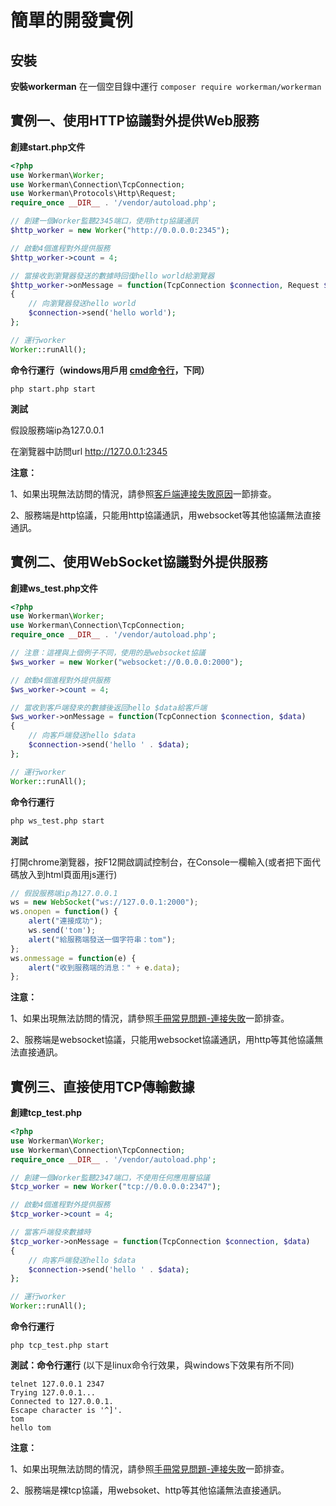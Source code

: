 # 簡單的開發實例

## 安裝

**安裝workerman**
在一個空目錄中運行
`composer require workerman/workerman`

## 實例一、使用HTTP協議對外提供Web服務
**創建start.php文件**
```php
<?php
use Workerman\Worker;
use Workerman\Connection\TcpConnection;
use Workerman\Protocols\Http\Request;
require_once __DIR__ . '/vendor/autoload.php';

// 創建一個Worker監聽2345端口，使用http協議通訊
$http_worker = new Worker("http://0.0.0.0:2345");

// 啟動4個進程對外提供服務
$http_worker->count = 4;

// 當接收到瀏覽器發送的數據時回復hello world給瀏覽器
$http_worker->onMessage = function(TcpConnection $connection, Request $request)
{
    // 向瀏覽器發送hello world
    $connection->send('hello world');
};

// 運行worker
Worker::runAll();
```

**命令行運行（windows用戶用 [cmd命令行](https://baike.baidu.com/item/%E5%91%BD%E4%BB%A4%E6%8F%90%E7%A4%BA%E7%AC%A6?fromtitle=CMD&fromid=1193011&type=syn)，下同）**
```shell
php start.php start

```

**測試**


假設服務端ip為127.0.0.1

在瀏覽器中訪問url http://127.0.0.1:2345

 **注意：**

1、如果出現無法訪問的情況，請參照[客戶端連接失敗原因](../faq/client-connect-fail.md)一節排查。

2、服務端是http協議，只能用http協議通訊，用websocket等其他協議無法直接通訊。


## 實例二、使用WebSocket協議對外提供服務
**創建ws_test.php文件**

```php
<?php
use Workerman\Worker;
use Workerman\Connection\TcpConnection;
require_once __DIR__ . '/vendor/autoload.php';

// 注意：這裡與上個例子不同，使用的是websocket協議
$ws_worker = new Worker("websocket://0.0.0.0:2000");

// 啟動4個進程對外提供服務
$ws_worker->count = 4;

// 當收到客戶端發來的數據後返回hello $data給客戶端
$ws_worker->onMessage = function(TcpConnection $connection, $data)
{
    // 向客戶端發送hello $data
    $connection->send('hello ' . $data);
};

// 運行worker
Worker::runAll();
```

**命令行運行**
```shell
php ws_test.php start

```

**測試**

打開chrome瀏覽器，按F12開啟調試控制台，在Console一欄輸入(或者把下面代碼放入到html頁面用js運行)

```javascript
// 假設服務端ip為127.0.0.1
ws = new WebSocket("ws://127.0.0.1:2000");
ws.onopen = function() {
    alert("連接成功");
    ws.send('tom');
    alert("給服務端發送一個字符串：tom");
};
ws.onmessage = function(e) {
    alert("收到服務端的消息：" + e.data);
};
```

  **注意：**

1、如果出現無法訪問的情況，請參照[手冊常見問題-連接失敗](../faq/client-connect-fail.md)一節排查。

2、服務端是websocket協議，只能用websocket協議通訊，用http等其他協議無法直接通訊。 

## 實例三、直接使用TCP傳輸數據
**創建tcp_test.php**

```php
<?php
use Workerman\Worker;
use Workerman\Connection\TcpConnection;
require_once __DIR__ . '/vendor/autoload.php';

// 創建一個Worker監聽2347端口，不使用任何應用層協議
$tcp_worker = new Worker("tcp://0.0.0.0:2347");

// 啟動4個進程對外提供服務
$tcp_worker->count = 4;

// 當客戶端發來數據時
$tcp_worker->onMessage = function(TcpConnection $connection, $data)
{
    // 向客戶端發送hello $data
    $connection->send('hello ' . $data);
};

// 運行worker
Worker::runAll();
```

**命令行運行**

```shell
php tcp_test.php start

```

**測試：命令行運行**
(以下是linux命令行效果，與windows下效果有所不同)
```shell
telnet 127.0.0.1 2347
Trying 127.0.0.1...
Connected to 127.0.0.1.
Escape character is '^]'.
tom
hello tom
```

**注意：**

1、如果出現無法訪問的情況，請參照[手冊常見問題-連接失敗](../faq/client-connect-fail.md)一節排查。

2、服務端是裸tcp協議，用websoket、http等其他協議無法直接通訊。
